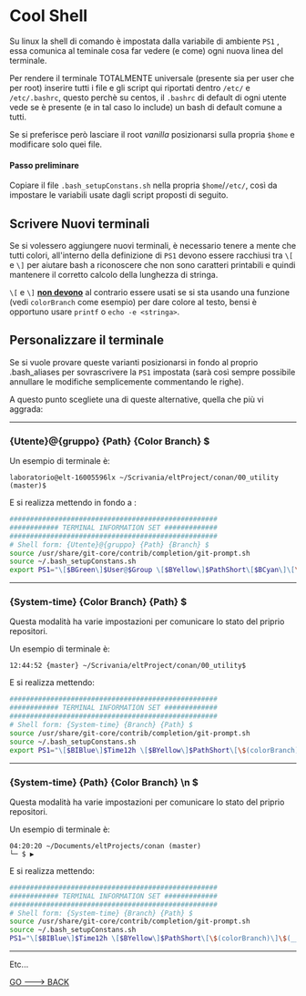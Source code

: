 # Cool Shell

Su linux la shell di comando è impostata dalla variabile di ambiente `PS1` , essa comunica al teminale cosa far vedere (e come) ogni nuova linea del terminale.

Per rendere il terminale TOTALMENTE universale (presente sia per user che per root) inserire tutti i file e gli script qui riportati dentro `/etc/` e `/etc/.bashrc`, questo perchè su centos, il `.bashrc` di default di ogni utente vede se è presente (e in tal caso lo include) un bash di default comune a tutti.

Se si preferisce però lasciare il root *vanilla* posizionarsi sulla propria `$home` e modificare solo quei file.

#### Passo preliminare

Copiare il file `.bash_setupConstans.sh` nella propria `$home`/`/etc/`, così da impostare le variabili usate dagli script proposti di seguito.

## Scrivere Nuovi terminali

Se si volessero aggiungere nuovi terminali, è necessario tenere a mente che tutti colori, all'interno della definizione di `PS1` devono essere racchiusi tra `\[` e `\]` per aiutare bash a riconoscere che non sono caratteri printabili e quindi mantenere il corretto calcolo della lunghezza di stringa.

`\[` e `\]` **<u>non devono</u>** al contrario essere usati se si sta usando una funzione (vedi `colorBranch` come esempio) per dare colore al testo, bensi è opportuno usare `printf` o `echo -e <stringa>`.

## Personalizzare il terminale

Se si vuole provare queste varianti posizionarsi in fondo al proprio .bash_aliases per sovrascrivere la `PS1` impostata (sarà così sempre possibile annullare le modifiche semplicemente commentando le righe).

A questo punto scegliete una di queste alternative, quella che più vi aggrada:

---

### {Utente}@{gruppo} {Path} {Color Branch} $

Un esempio di terminale è:

```
laboratorio@elt-16005596lx ~/Scrivania/eltProject/conan/00_utility (master)$ 
```

E si realizza mettendo in fondo a :

```bash
###################################################
############ TERMINAL INFORMATION SET #############
###################################################
# Shell form: {Utente}@{gruppo} {Path} {Branch} $
source /usr/share/git-core/contrib/completion/git-prompt.sh
source ~/.bash_setupConstans.sh
export PS1="\[$BGreen\]$User@$Group \[$BYellow\]$PathShort\[$BCyan\]\[\$(colorBranch)\]\$(__git_ps1)\[$Color_Off\] \$ "
```

---

### {System-time} {Color Branch} {Path} $

Questa modalità ha varie impostazioni per comunicare lo stato del priprio repositori.

Un esempio di terminale è:

```
12:44:52 {master} ~/Scrivania/eltProject/conan/00_utility$
```

E si realizza mettendo:

```bash
###################################################
############ TERMINAL INFORMATION SET #############
###################################################
# Shell form: {System-time} {Branch} {Path} $
source /usr/share/git-core/contrib/completion/git-prompt.sh
source ~/.bash_setupConstans.sh
export PS1="\[$BIBlue\]$Time12h \[$BYellow\]$PathShort\[\$(colorBranch)\]\$(__git_ps1)\[$Color_Off\] \$ "
```

---

### {System-time} {Path} {Color Branch} \n $

Questa modalità ha varie impostazioni per comunicare lo stato del priprio repositori.

Un esempio di terminale è:

```
04:20:20 ~/Documents/eltProjects/conan (master)
└─ $ ▶ 
```

E si realizza mettendo:

```bash
###################################################
############ TERMINAL INFORMATION SET #############
###################################################
# Shell form: {System-time} {Branch} {Path} $
source /usr/share/git-core/contrib/completion/git-prompt.sh
source ~/.bash_setupConstans.sh
PS1="\[$BIBlue\]$Time12h \[$BYellow\]$PathShort\[\$(colorBranch)\]\$(__git_ps1)\n\[$Green\]└─▶\[$Color_Off\] \$ "
```

---

Etc...

[GO ---> BACK](README.md)
